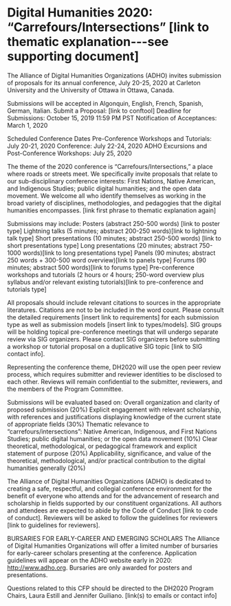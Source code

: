 # Digital Humanities 2020: “Carrefours/Intersections” [link to thematic explanation---see supporting document]

<!-- source 2019-06-16 : https://docs.google.com/document/d/1FXkJwN73uMxhzdSygLLXJJesNH8tlZDcZVde9eA7CZs -->

The Alliance of Digital Humanities Organizations (ADHO) invites submission of proposals for its annual conference, July 20-25, 2020 at Carleton University and the University of Ottawa in Ottawa, Canada.

Submissions will be accepted in Algonquin, English, French, Spanish, German, Italian.
Submit a Proposal: [link to conftool]
Deadline for Submissions: October 15, 2019 11:59 PM PST
Notification of Acceptances: March 1, 2020 

Scheduled Conference Dates
Pre-Conference Workshops and Tutorials: July 20-21, 2020
Conference: July 22-24, 2020
ADHO Excursions and Post-Conference Workshops: July 25, 2020

The theme of the 2020 conference is “Carrefours/Intersections,” a place where roads or streets meet. We specifically invite proposals that relate to our sub-disciplinary conference interests: First Nations, Native American, and Indigenous Studies; public digital humanities; and the open data movement. We welcome all who identify themselves as working in the broad variety of disciplines, methodologies, and pedagogies that the digital humanities encompasses. [link first phrase to thematic explanation again]

Submissions may include:
Posters (abstract 250-500 words) [link to poster type]
Lightning talks (5 minutes; abstract 200-250 words)[link to lightning talk type]
Short presentations (10 minutes; abstract 250-500 words) [link to short presentations type]
Long presentations (20 minutes; abstract 750-1000 words)[link to long presentations type]
Panels (90 minutes; abstract 250 words + 300-500 word overview)[link to panels type]
Forums (90 minutes; abstract 500 words)[link to forums type]
Pre-conference workshops and tutorials (2 hours or 4 hours; 250-word overview plus syllabus and/or relevant existing tutorials)[link to pre-conference and tutorials type]

All proposals should include relevant citations to sources in the appropriate literatures. Citations are not to be included in the word count. Please consult the detailed requirements [insert link to requirements] for each submission type as well as submission models [insert link to types/models]. SIG groups will be holding topical pre-conference meetings that will undergo separate review via SIG organizers. Please contact SIG organizers before submitting a workshop or tutorial proposal on a duplicative SIG topic [link to SIG contact info].

Representing the conference theme, DH2020 will use the open peer review process, which requires submitter and reviewer identities to be disclosed to each other. Reviews will remain confidential to the submitter, reviewers, and the members of the Program Committee.

Submissions will be evaluated based on:
Overall organization and clarity of proposed submission (20%)
Explicit engagement with relevant scholarship, with references and justifications displaying knowledge of the current state of appropriate fields (30%)
Thematic relevance to “carrefours/intersections”: Native American, Indigenous, and First Nations Studies; public digital humanities; or the open data movement (10%)
Clear theoretical, methodological, or pedagogical framework and explicit statement of purpose (20%)
Applicability, significance, and value of the theoretical, methodological, and/or practical contribution to the digital humanities generally (20%)

The Alliance of Digital Humanities Organizations (ADHO) is dedicated to creating a safe, respectful, and collegial conference environment for the benefit of everyone who attends and for the advancement of research and scholarship in fields supported by our constituent organizations. All authors and attendees are expected to abide by the Code of Conduct [link to code of conduct]. Reviewers will be asked to follow the guidelines for reviewers [link to guidelines for reviewers].

BURSARIES FOR EARLY-CAREER AND EMERGING SCHOLARS
The Alliance of Digital Humanities Organizations will offer a limited number of bursaries for early-career scholars presenting at the conference. Application guidelines will appear on the ADHO website early in 2020: http://www.adho.org. Bursaries are only awarded for posters and presentations.

Questions related to this CFP should be directed to the DH2020 Program Chairs, Laura Estill and Jennifer Guiliano. [link(s) to emails or contact info]
